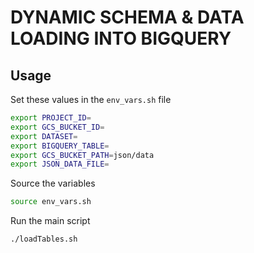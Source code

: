# DYNAMIC SCHEMA & DATA LOADING INTO BIGQUERY

## Usage 

Set these values in the `env_vars.sh` file

```bash
export PROJECT_ID=
export GCS_BUCKET_ID=
export DATASET=
export BIGQUERY_TABLE=
export GCS_BUCKET_PATH=json/data
export JSON_DATA_FILE=
```

Source the variables

```bash
source env_vars.sh
```


Run the main script

```bash
./loadTables.sh
```